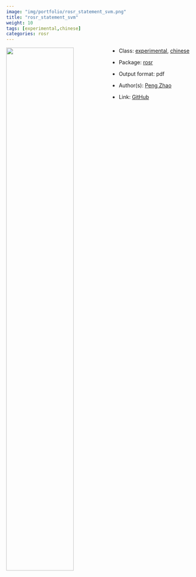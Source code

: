 ```yaml
---
image: "img/portfolio/rosr_statement_svm.png"
title: "rosr_statement_svm"
weight: 10
tags: [experimental,chinese]
categories: rosr
---
```




<!--more-->

<img class = "jf-image-shadow" src="../../img/portfolio/rosr_statement_svm.png" style="display: block; margin: auto;" width="60%"  align="left">

- Class: [experimental](../../tags/experimental), [chinese](../../tags/chinese)
- Package: [rosr](rosr)
- Output format: pdf

- Author(s): [Peng Zhao](https://pzhao.org)
- Link: [GitHub](https://github.com/pzhaonet/rosr)



